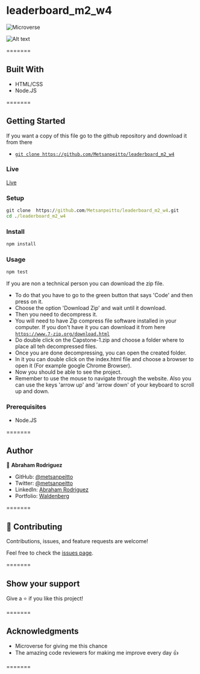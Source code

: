 # leaderboard_m2_w4

![Microverse](https://img.shields.io/badge/Microverse-blueviolet)

![Alt text](screenshot.png?raw=true 'Screenshot')



=======

## Built With 

- HTML/CSS
- Node.JS

=======

## Getting Started

If you want a copy of this file go to the github repository and download it from there

- [`git clone https://github.com/Metsanpeitto/leaderboard_m2_w4`](https://github.com/Metsanpeitto/leaderboard_m2_w4)


### Live

[Live](https://metsanpeitto.github.io/leaderboard_m2_w4/)


### Setup

```cmd
git clone  https://github.com/Metsanpeitto/leaderboard_m2_w4.git
cd ./leaderboard_m2_w4
```

### Install

```cmd
npm install
```

### Usage

```cmd
npm test
```


If you are non a technical person you can download the zip file.

- To do that you have to go to the green button that says 'Code' and then press on it.
- Choose the option 'Download Zip' and wait until it download.
- Then you need to decompress it.
- You will need to have Zip compress file software installed in your computer. If you don't have it you can download it from here
  [`https://www.7-zip.org/download.html`](https://www.7-zip.org/download.html)
- Do double click on the Capstone-1.zip and choose a folder where to place all teh decompressed files.
- Once you are done decompressing, you can open the created folder.
- In it you can double click on the index.html file and choose a browser to open it (For example google Chrome Browser).
- Now you should be able to see the project.
- Remember to use the mouse to navigate through the website. Also you can use the keys 'arrow up' and 'arrow down' of your keyboard
  to scroll up and down.


### Prerequisites

- Node.JS

=======

## Author

👤 **Abraham Rodriguez**

- GitHub: [@metsanpeitto](https://github.com/Metsanpeitto)
- Twitter: [@metsanpeitto](https://twitter.com/home)
- LinkedIn: [Abraham Rodriguez](https://www.linkedin.com/in/abraham-rodriguez-3283a319a/)
- Portfolio: [Waldenberg](https://portfolio.waldenberginc.com)

=======

## 🤝 Contributing

Contributions, issues, and feature requests are welcome!

Feel free to check the [issues page](../../issues/).

=======

## Show your support

Give a ⭐️ if you like this project!

=======

## Acknowledgments

- Microverse for giving me this chance
- The amazing code reviewers for making me improve every day :thumbsup:

=======

